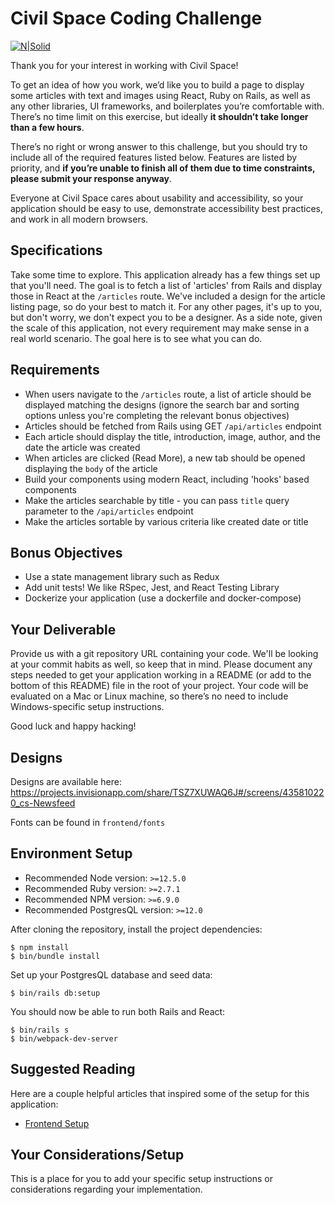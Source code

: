 # Civil Space Coding Challenge

[![N|Solid](https://i.ibb.co/LJs1mqj/Screen-Shot-2020-10-29-at-11-31-02-AM.png)](https://civilspace.io/)

Thank you for your interest in working with Civil Space!

To get an idea of how you work, we’d like you to build a page to display some articles with text and images using React, Ruby on Rails, as well as any other libraries, UI frameworks, and boilerplates you’re comfortable with. There’s no time limit on this exercise, but ideally **it shouldn’t take longer than a few hours**.

There’s no right or wrong answer to this challenge, but you should try to include all of the required features listed below. Features are listed by priority, and **if you’re unable to finish all of them due to time constraints, please submit your response anyway**.

Everyone at Civil Space cares about usability and accessibility, so your application should be easy to use, demonstrate accessibility best practices, and work in all modern browsers.

## Specifications

Take some time to explore. This application already has a few things set up that you'll need. The goal is to fetch a list of 'articles' from Rails and display those in React at the `/articles` route. We've included a design for the article listing page, so do your best to match it. For any other pages, it's up to you, but don't worry, we don't expect you to be a designer. As a side note, given the scale of this application, not every requirement may make sense in a real world scenario. The goal here is to see what you can do.

## Requirements

- When users navigate to the `/articles` route, a list of article should be displayed matching the designs (ignore the search bar and sorting options unless you're completing the relevant bonus objectives)
- Articles should be fetched from Rails using GET `/api/articles` endpoint
- Each article should display the title, introduction, image, author, and the date the article was created
- When articles are clicked (Read More), a new tab should be opened displaying the `body` of the article
- Build your components using modern React, including 'hooks' based components
- Make the articles searchable by title - you can pass `title` query parameter to the `/api/articles` endpoint
- Make the articles sortable by various criteria like created date or title

## Bonus Objectives

- Use a state management library such as Redux
- Add unit tests! We like RSpec, Jest, and React Testing Library
- Dockerize your application (use a dockerfile and docker-compose)

## Your Deliverable

Provide us with a git repository URL containing your code. We'll be looking at your commit habits as well, so keep that in mind. Please document any steps needed to get your application working in a README (or add to the bottom of this README) file in the root of your project. Your code will be evaluated on a Mac or Linux machine, so there’s no need to include Windows-specific setup instructions.

Good luck and happy hacking!

## Designs

Designs are available here: https://projects.invisionapp.com/share/TSZ7XUWAQ6J#/screens/435810220_cs-Newsfeed

Fonts can be found in `frontend/fonts`

## Environment Setup

- Recommended Node version: `>=12.5.0`
- Recommended Ruby version: `>=2.7.1`
- Recommended NPM version: `>=6.9.0`
- Recommended PostgresQL version: `>=12.0`

After cloning the repository, install the project dependencies:

```
$ npm install
$ bin/bundle install
```

Set up your PostgresQL database and seed data:

```
$ bin/rails db:setup
```

You should now be able to run both Rails and React:

```
$ bin/rails s
$ bin/webpack-dev-server
```

## Suggested Reading

Here are a couple helpful articles that inspired some of the setup for this application:

- [Frontend Setup](https://evilmartians.com/chronicles/evil-front-part-1)

## Your Considerations/Setup

This is a place for you to add your specific setup instructions or considerations regarding your implementation.
